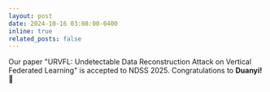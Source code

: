 ```yaml
---
layout: post
date: 2024-10-16 03:08:00-0400
inline: true
related_posts: false
---
```


Our paper "URVFL: Undetectable Data Reconstruction Attack on Vertical Federated Learning" is accepted to NDSS 2025. Congratulations to **Duanyi!** :rocket:
